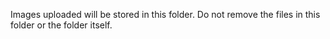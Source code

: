 Images uploaded will be stored in this folder. Do not remove the files in this folder or the folder itself.